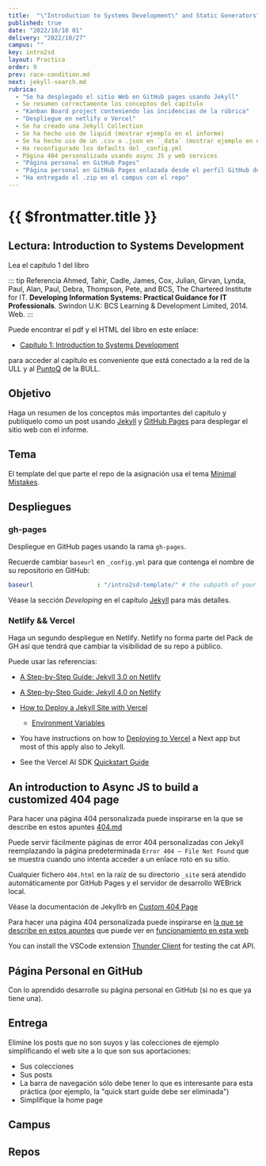 ```yaml
---
title:  "\"Introduction to Systems Development\" and Static Generators"
published: true
date: "2022/10/10 01"
delivery: "2022/10/27"
campus: ""
key: intro2sd
layout: Practica
order: 9
prev: race-condition.md
next: jekyll-search.md
rubrica:
  - "Se ha desplegado el sitio Web en GitHub pages usando Jekyll"
  - Se resumen correctamente los conceptos del capítulo
  - "Kanban Board project conteniendo las incidencias de la rúbrica"
  - "Despliegue en netlify o Vercel"
  - Se ha creado una Jekyll Collection 
  - Se ha hecho uso de liquid (mostrar ejemplo en el informe)
  - Se ha hecho uso de un .csv o .json en `_data` (mostrar ejemplo en el informe)
  - Ha reconfigurado los defaults del _config.yml
  - Página 404 personalizada usando async JS y web services
  - "Página personal en GitHub Pages"
  - "Página personal en GitHub Pages enlazada desde el perfil GitHub del alumno"
  - "Ha entregado el .zip en el campus con el repo"
---
```


# {{ $frontmatter.title }}

## Lectura: Introduction to Systems Development

Lea el capítulo 1 del libro 

::: tip Referencia
Ahmed, Tahir, Cadle, James, Cox, Julian, Girvan, Lynda, Paul, Alan, Paul, Debra, Thompson, Pete, and BCS, The Chartered Institute for IT. **Developing Information Systems: Practical Guidance for IT Professionals**. Swindon U.K: BCS Learning & Development Limited, 2014. Web.
:::

Puede encontrar el pdf y el HTML del libro en este enlace:

* [Capítulo 1: Introduction to Systems Development](https://ebookcentral-proquest-com.accedys2.bbtk.ull.es/lib/bull-ebooks/detail.action?docID=1713962#) 

para acceder al capítulo es conveniente que está conectado a la red de la ULL y al [PuntoQ](https://www.ull.es/servicios/biblioteca/servicios/puntoq/) de la BULL.

## Objetivo

Haga un resumen de los conceptos más importantes del capítulo y publíquelo como un post usando [Jekyll](/temas/web/jekyll) y [GitHub Pages](https://pages.github.com/) para desplegar el sitio web con el informe.

## Tema

El template del que parte el repo de la asignación usa el tema [Minimal Mistakes](https://mmistakes.github.io/minimal-mistakes/docs/quick-start-guide/).

## Despliegues

### gh-pages 

Despliegue en GitHub pages usando la rama `gh-pages`.

Recuerde cambiar `baseurl` en `_config.yml` para que contenga el nombre de su repositorio en GitHub:

```yaml
baseurl                  : "/intro2sd-template/" # the subpath of your site, e.g. "/blog"
```

Véase la sección *Developing* en el capítulo [Jekyll](/temas/web/jekyll#developing) para más detalles.

### Netlify && Vercel

Haga un segundo despliegue en Netlify. Netlify no forma parte del Pack de GH así que tendrá que cambiar la visibilidad de su repo a público. 

Puede usar las referencias:

* [A Step-by-Step Guide: Jekyll 3.0 on Netlify](https://www.netlify.com/blog/2015/10/28/a-step-by-step-guide-jekyll-3.0-on-netlify/)
* [A Step-by-Step Guide: Jekyll 4.0 on Netlify](https://www.netlify.com/blog/2020/04/02/a-step-by-step-guide-jekyll-4.0-on-netlify/)

* [How to Deploy a Jekyll Site with Vercel](https://vercel.com/guides/deploying-jekyll-with-vercel) 
  * [Environment Variables](https://vercel.com/docs/concepts/projects/environment-variables?utm_source=next-site&utm_medium=docs&utm_campaign=next-website)
* You have instructions on how to [Deploying to Vercel](/nextjs/vercel-deployment) a Next app but most of this apply also to Jekyll.
* See the Vercel AI SDK [Quickstart Guide](https://sdk.vercel.ai/docs/getting-started)

## An introduction to Async JS to build a customized 404 page

Para hacer una página 404 personalizada puede inspirarse en la que se describe en estos apuntes [404.md](/temas/web/jekyll-404)
 
Puede servir fácilmente páginas de error 404 personalizadas con Jekyll  reemplazando la página predeterminada `Error 404 – File Not Found` que se muestra cuando uno intenta acceder a un enlace roto en su sitio. 

Cualquier fichero `404.html` en la raíz de su directorio `_site` será atendido automáticamente por GitHub Pages y el servidor de desarrollo WEBrick local.

Véase la documentación de Jekyllrb en [Custom 404 Page](https://jekyllrb.com/tutorials/custom-404-page/)

Para hacer una página 404 personalizada puede inspirarse en [la que se describe en estos apuntes](/temas/web/jekyll-404) que puede ver en [funcionamiento en esta web](https://ull-esit-dmsi.github.io/2032/10/31/leccion.html)

You can install the VSCode extension [Thunder Client](https://github.com/rangav/thunder-client-support) for testing the cat API.

## Página Personal en GitHub

Con lo aprendido desarrolle su página personal en GitHub (si no es que ya tiene una).

## Entrega 

Elimine los posts que no son suyos y las colecciones de ejemplo simplificando el web site a lo que son sus aportaciones:

* Sus colecciones
* Sus posts
* La barra de navegación sólo debe tener lo que es interesante para esta práctica (por ejemplo, la "quick start guide debe ser eliminada")
* Simplifique la home page

## Campus

<campus></campus>

## Repos

<repos></repos>